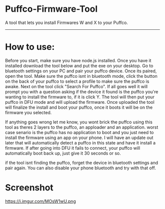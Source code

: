 # Puffco-Firmware-Tool
A tool that lets you install Firmwares W and X to your Puffco.

--------
# How to use:

Before you start, make sure you have node.js installed. Once you have it installed download the tool below and put the exe on your desktop. Go to bluetooth settings on your PC and pair your puffco device.
Once its paired, open the tool. Make sure the puffco isnt in bluetooth mode, click the button on the back of your puffco to select a profile to make sure the puffco is awake. Next on the tool click "Search For Puffco". If all goes well it will prompt you with a question asking if the device it found is the puffco you're wanting to install the firmware to, if it is click Y. The tool will then put your puffco in DFU mode and will upload the firmware. Once uploaded the tool will finalize the install and boot your puffco, once it boots it will be on the firmware you selected.

If anything goes wrong let me know, you wont brick the puffco using this tool as theres 2 layers to the puffco, an apploader and an application. worst case senario is the puffco has no application to boot and you just need to install the firmware using an app on your phone. I will have an update out later that will automatically detect a puffco in this state and have it install a firmware. 
If after going into DFU it fails to connect, your puffco will automatically boot back up, just give it 30 seconds or so.

if the tool isnt finding the puffco, forget the device in bluetooth settings and pair again.
You can also disable your phone bluetooth and try with that off.

# Screenshot
https://i.imgur.com/MOsW1wU.png
